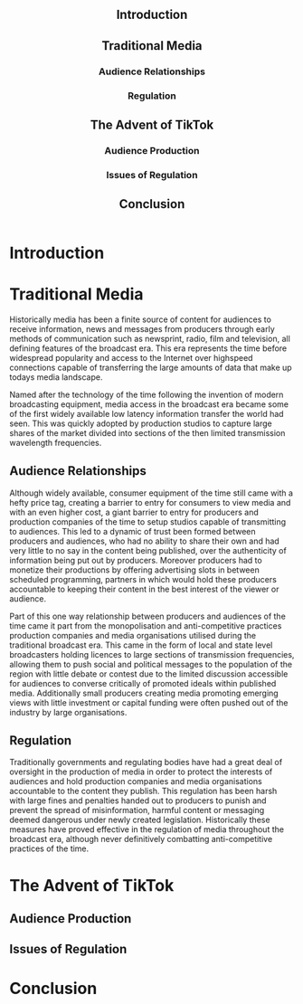 <div style="display: flex; flex-direction: row;">
<div style="text-align: center; margin-left: auto; margin-right: auto;">
	<h2>Introduction</h2>
	<h2>Traditional Media</h2>
	<h3>Audience Relationships</h3>
	<h3>Regulation</h3>
	<h2>The Advent of TikTok</h2>
	<h3>Audience Production</h3>
	<h3>Issues of Regulation</h3>
	<h2>Conclusion</h2>
</div>
</div>

# Introduction

# Traditional Media
Historically media has been a finite source of content for audiences to receive information, news and messages from producers through early methods of communication such as newsprint, radio, film and television, all defining features of the broadcast era. This era represents the time before widespread popularity and access to the Internet over highspeed connections capable of transferring the large amounts of data that make up todays media landscape. 

Named after the technology of the time following the invention of modern broadcasting equipment, media access in the broadcast era became some of the first widely available low latency information transfer the world had seen. This was quickly adopted by production studios to capture large shares of the market divided into sections of the then limited transmission wavelength frequencies.
## Audience Relationships
Although widely available, consumer equipment of the time still came with a hefty price tag, creating a barrier to entry for consumers to view media and with an even higher cost,  a giant barrier to entry for producers and production companies of the time to setup studios capable of transmitting to audiences. This led to a dynamic of trust been formed between producers and audiences, who had no ability to share their own and had very little to no say in the content being published, over the authenticity of information being put out by producers. Moreover producers had to monetize their productions by offering advertising slots in between scheduled programming, partners in which would hold these producers accountable to keeping their content in the best interest of the viewer or audience. 

Part of this one way relationship between producers and audiences of the time came it part from the monopolisation and anti-competitive practices production companies and media organisations utilised during the traditional broadcast era. This came in the form of local and state level broadcasters holding licences to large sections of transmission frequencies, allowing them to push social and political messages to the population of the region with little debate or contest due to the limited discussion accessible for audiences to converse critically of promoted ideals within published media. Additionally small producers creating media promoting emerging views with little investment or capital funding were often pushed out of the industry by large organisations.
## Regulation
Traditionally governments and regulating bodies have had a great deal of oversight in the production of media in order to protect the interests of audiences and hold production companies and media organisations accountable to the content they publish. This regulation has been harsh with large fines and penalties handed out to producers to punish and prevent the spread of misinformation, harmful content or messaging deemed dangerous under newly created legislation. Historically these measures have proved effective in the regulation of media throughout the broadcast era, although never definitively combatting anti-competitive practices of the time.


# The Advent of TikTok

## Audience Production

## Issues of Regulation

# Conclusion
